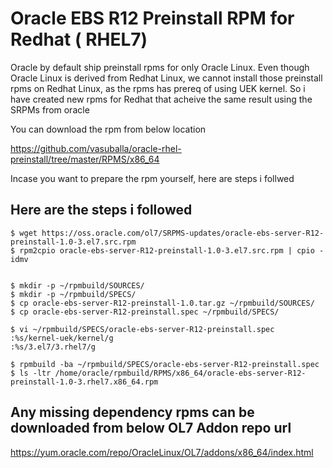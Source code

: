 # Oracle EBS R12 Preinstall RPM for Redhat  ( RHEL7)

Oracle by default ship preinstall rpms for only Oracle Linux. Even though Oracle Linux is derived from Redhat Linux, we cannot install those preinstall rpms on Redhat Linux, as the rpms has prereq of using UEK kernel. So i have created new rpms for Redhat that acheive the same result using the SRPMs from oracle

You can download the rpm from below location 

https://github.com/vasuballa/oracle-rhel-preinstall/tree/master/RPMS/x86_64

Incase you want to prepare the rpm yourself, here are steps i follwed

## Here are the steps i followed

```
$ wget https://oss.oracle.com/ol7/SRPMS-updates/oracle-ebs-server-R12-preinstall-1.0-3.el7.src.rpm
$ rpm2cpio oracle-ebs-server-R12-preinstall-1.0-3.el7.src.rpm | cpio -idmv


$ mkdir -p ~/rpmbuild/SOURCES/
$ mkdir -p ~/rpmbuild/SPECS/
$ cp oracle-ebs-server-R12-preinstall-1.0.tar.gz ~/rpmbuild/SOURCES/
$ cp oracle-ebs-server-R12-preinstall.spec ~/rpmbuild/SPECS/

$ vi ~/rpmbuild/SPECS/oracle-ebs-server-R12-preinstall.spec
:%s/kernel-uek/kernel/g
:%s/3.el7/3.rhel7/g

$ rpmbuild -ba ~/rpmbuild/SPECS/oracle-ebs-server-R12-preinstall.spec
$ ls -ltr /home/oracle/rpmbuild/RPMS/x86_64/oracle-ebs-server-R12-preinstall-1.0-3.rhel7.x86_64.rpm
```

## Any missing dependency rpms can be downloaded from below OL7 Addon repo url

https://yum.oracle.com/repo/OracleLinux/OL7/addons/x86_64/index.html
